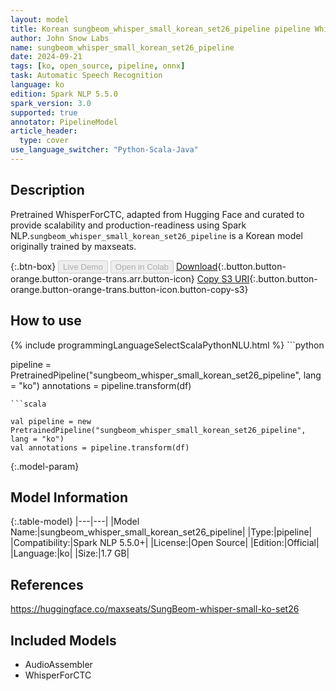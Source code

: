 ```yaml
---
layout: model
title: Korean sungbeom_whisper_small_korean_set26_pipeline pipeline WhisperForCTC from maxseats
author: John Snow Labs
name: sungbeom_whisper_small_korean_set26_pipeline
date: 2024-09-21
tags: [ko, open_source, pipeline, onnx]
task: Automatic Speech Recognition
language: ko
edition: Spark NLP 5.5.0
spark_version: 3.0
supported: true
annotator: PipelineModel
article_header:
  type: cover
use_language_switcher: "Python-Scala-Java"
---
```


## Description

Pretrained WhisperForCTC, adapted from Hugging Face and curated to provide scalability and production-readiness using Spark NLP.`sungbeom_whisper_small_korean_set26_pipeline` is a Korean model originally trained by maxseats.

{:.btn-box}
<button class="button button-orange" disabled>Live Demo</button>
<button class="button button-orange" disabled>Open in Colab</button>
[Download](https://s3.amazonaws.com/auxdata.johnsnowlabs.com/public/models/sungbeom_whisper_small_korean_set26_pipeline_ko_5.5.0_3.0_1726962664667.zip){:.button.button-orange.button-orange-trans.arr.button-icon}
[Copy S3 URI](s3://auxdata.johnsnowlabs.com/public/models/sungbeom_whisper_small_korean_set26_pipeline_ko_5.5.0_3.0_1726962664667.zip){:.button.button-orange.button-orange-trans.button-icon.button-copy-s3}

## How to use



<div class="tabs-box" markdown="1">
{% include programmingLanguageSelectScalaPythonNLU.html %}
```python

pipeline = PretrainedPipeline("sungbeom_whisper_small_korean_set26_pipeline", lang = "ko")
annotations =  pipeline.transform(df)   

```
```scala

val pipeline = new PretrainedPipeline("sungbeom_whisper_small_korean_set26_pipeline", lang = "ko")
val annotations = pipeline.transform(df)

```
</div>

{:.model-param}
## Model Information

{:.table-model}
|---|---|
|Model Name:|sungbeom_whisper_small_korean_set26_pipeline|
|Type:|pipeline|
|Compatibility:|Spark NLP 5.5.0+|
|License:|Open Source|
|Edition:|Official|
|Language:|ko|
|Size:|1.7 GB|

## References

https://huggingface.co/maxseats/SungBeom-whisper-small-ko-set26

## Included Models

- AudioAssembler
- WhisperForCTC